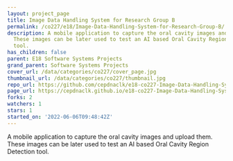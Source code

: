```yaml
---
layout: project_page
title: Image Data Handling System for Research Group B
permalink: /co227/e18/Image-Data-Handling-System-for-Research-Group-B/
description: A mobile application to capture the oral cavity images and upload them.
  These images can be later used to test an AI based Oral Cavity Region Detection
  tool.
has_children: false
parent: E18 Software Systems Projects
grand_parent: Software Systems Projects
cover_url: /data/categories/co227/cover_page.jpg
thumbnail_url: /data/categories/co227/thumbnail.jpg
repo_url: https://github.com/cepdnaclk/e18-co227-Image-Data-Handling-System-for-Research-Group-B
page_url: https://cepdnaclk.github.io/e18-co227-Image-Data-Handling-System-for-Research-Group-B
forks: 2
watchers: 1
stars: 1
started_on: '2022-06-06T09:48:42Z'
---
```


A mobile application to capture the oral cavity images and upload them. These images can be later used to test an AI based Oral Cavity Region Detection tool.